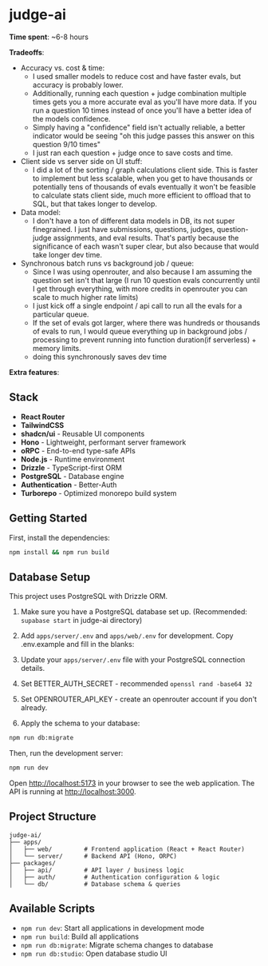 # judge-ai

**Time spent**: ~6-8 hours

**Tradeoffs**:
- Accuracy vs. cost & time: 
    - I used smaller models to reduce cost and have faster evals, but accuracy is probably lower. 
    - Additionally, running each question + judge combination multiple times gets you a more accurate eval as you'll have more data. If you run a question 10 times instead of once you'll have a better idea of the models confidence. 
    - Simply having a "confidence" field isn't actually reliable, a better indicator would be seeing "oh this judge passes this answer on this question 9/10 times"
    - I just ran each question + judge once to save costs and time.
- Client side vs server side on UI stuff:
    - I did a lot of the sorting / graph calculations client side. This is faster to implement but less scalable, when you get to have thousands or potentially tens of thousands of evals eventually it won't be feasible to calculate stats client side, much more efficient to offload that to SQL, but that takes longer to develop.
- Data model:
    - I don't have a ton of different data models in DB, its not super finegrained. I just have submissions, questions, judges, question-judge assignments, and eval results. That's partly because the significance of each wasn't super clear, but also because that would take longer dev time. 
- Synchronous batch runs vs background job / queue:
    - Since I was using openrouter, and also because I am assuming the question set isn't that large (I run 10 question evals concurrently until I get through everything, with more credits in openrouter you can scale to much higher rate limits)
    - I just kick off a single endpoint / api call to run all the evals for a particular queue. 
    - If the set of evals got larger, where there was hundreds or thousands of evals to run, I would queue everything up in background jobs / processing to prevent running into function duration(if serverless) + memory limits. 
    - doing this synchronously saves dev time



**Extra features**:

## Stack

- **React Router** 
- **TailwindCSS**
- **shadcn/ui** - Reusable UI components
- **Hono** - Lightweight, performant server framework
- **oRPC** - End-to-end type-safe APIs
- **Node.js** - Runtime environment
- **Drizzle** - TypeScript-first ORM
- **PostgreSQL** - Database engine
- **Authentication** - Better-Auth
- **Turborepo** - Optimized monorepo build system

## Getting Started

First, install the dependencies:

```bash
npm install && npm run build
```
## Database Setup

This project uses PostgreSQL with Drizzle ORM.

1. Make sure you have a PostgreSQL database set up. (Recommended: `supabase start` in judge-ai directory)
2. Add `apps/server/.env` and `apps/web/.env` for development. Copy .env.example and fill in the blanks:
3. Update your `apps/server/.env` file with your PostgreSQL connection details. 
4. Set BETTER_AUTH_SECRET - recommended `openssl rand -base64 32`
5. Set OPENROUTER_API_KEY - create an openrouter account if you don't already.

6. Apply the schema to your database:
```bash
npm run db:migrate
```


Then, run the development server:

```bash
npm run dev
```

Open [http://localhost:5173](http://localhost:5173) in your browser to see the web application.
The API is running at [http://localhost:3000](http://localhost:3000).







## Project Structure

```
judge-ai/
├── apps/
│   ├── web/         # Frontend application (React + React Router)
│   └── server/      # Backend API (Hono, ORPC)
├── packages/
│   ├── api/         # API layer / business logic
│   ├── auth/        # Authentication configuration & logic
│   └── db/          # Database schema & queries
```

## Available Scripts

- `npm run dev`: Start all applications in development mode
- `npm run build`: Build all applications
- `npm run db:migrate`: Migrate schema changes to database
- `npm run db:studio`: Open database studio UI
